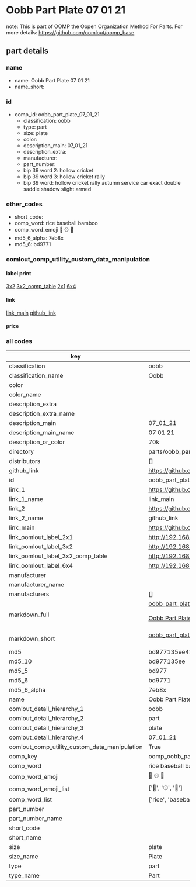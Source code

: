 # Oobb Part Plate 07 01 21  

note: This is part of OOMP the Oopen Organization Method For Parts. For more details: https://github.com/oomlout/oomp_base

##  part details





### name
* name: Oobb Part Plate 07 01 21
* name_short: 
### id
* oomp_id: oobb_part_plate_07_01_21
  * classification: oobb
  * type: part
  * size: plate
  * color: 
  * description_main: 07_01_21
  * description_extra: 
  * manufacturer: 
  * part_number: 
  * bip 39 word 2: hollow cricket
  * bip 39 word 3: hollow cricket rally
  * bip 39 word: hollow cricket rally autumn service car exact double saddle shadow slight armed

### other_codes
* short_code: 
* oomp_word: rice baseball bamboo
* oomp_word_emoji :rice: :baseball: :bamboo:
* md5_6_alpha: 7eb8x
* md5_6: bd9771






### oomlout_oomp_utility_custom_data_manipulation
#### label print
[3x2](http://192.168.1.245:1112/?label=oomp%207eb8x)
[3x2_oomp_table](http://192.168.1.107:1112/?label=oomp%207eb8x)
[2x1](http://192.168.1.242:1112/?label=oomp%207eb8x)
[6x4](http://192.168.1.55:1112/?label=oomp%207eb8x)    

#### link

[link_main](https://github.com/oomlout/oomlout_oomp_current_version_messy/tree/main/parts/oobb_part_plate_07_01_21) [github_link](https://github.com/oomlout/oomlout_oomp_part_src/tree/main/parts/oobb_part_plate_07_01_21)                             

#### price







### all codes 
| key | value |  
| --- | --- |  
| classification | oobb |  
| classification_name | Oobb |  
| color |  |  
| color_name |  |  
| description_extra |  |  
| description_extra_name |  |  
| description_main | 07_01_21 |  
| description_main_name | 07 01 21 |  
| description_or_color | 70k |  
| directory | parts/oobb_part_plate_07_01_21 |  
| distributors | [] |  
| github_link | https://github.com/oomlout/oomlout_oomp_part_src/tree/main/parts/oobb_part_plate_07_01_21 |  
| id | oobb_part_plate_07_01_21 |  
| link_1 | https://github.com/oomlout/oomlout_oomp_current_version_messy/tree/main/parts/oobb_part_plate_07_01_21 |  
| link_1_name | link_main |  
| link_2 | https://github.com/oomlout/oomlout_oomp_part_src/tree/main/parts/oobb_part_plate_07_01_21 |  
| link_2_name | github_link |  
| link_main | https://github.com/oomlout/oomlout_oomp_current_version_messy/tree/main/parts/oobb_part_plate_07_01_21 |  
| link_oomlout_label_2x1 | http://192.168.1.242:1112/?label=oomp%207eb8x |  
| link_oomlout_label_3x2 | http://192.168.1.245:1112/?label=oomp%207eb8x |  
| link_oomlout_label_3x2_oomp_table | http://192.168.1.107:1112/?label=oomp%207eb8x |  
| link_oomlout_label_6x4 | http://192.168.1.55:1112/?label=oomp%207eb8x |  
| manufacturer |  |  
| manufacturer_name |  |  
| manufacturers | [] |  
| markdown_full | [oobb_part_plate_07_01_21](https://github.com/oomlout/oomlout_oomp_current_version_messy/tree/main/parts/oobb_part_plate_07_01_21)<br>[](https://github.com/oomlout/oomlout_oomp_current_version_messy/tree/main/parts/oobb_part_plate_07_01_21)<br>[Oobb Part Plate 07 01 21](https://github.com/oomlout/oomlout_oomp_current_version_messy/tree/main/parts/oobb_part_plate_07_01_21)<br><br> |  
| markdown_short | [oobb_part_plate_07_01_21](https://github.com/oomlout/oomlout_oomp_current_version_messy/tree/main/parts/oobb_part_plate_07_01_21)<br><br> |  
| md5 | bd977135ee41a9c8896210fb628cdb67 |  
| md5_10 | bd977135ee |  
| md5_5 | bd977 |  
| md5_6 | bd9771 |  
| md5_6_alpha | 7eb8x |  
| name | Oobb Part Plate 07 01 21 |  
| oomlout_detail_hierarchy_1 | oobb |  
| oomlout_detail_hierarchy_2 | part |  
| oomlout_detail_hierarchy_3 | plate |  
| oomlout_detail_hierarchy_4 | 07_01_21 |  
| oomlout_oomp_utility_custom_data_manipulation | True |  
| oomp_key | oomp_oobb_part_plate_07_01_21 |  
| oomp_word | rice baseball bamboo |  
| oomp_word_emoji | :rice: :baseball: :bamboo: |  
| oomp_word_emoji_list | [':rice:', ':baseball:', ':bamboo:'] |  
| oomp_word_list | ['rice', 'baseball', 'bamboo'] |  
| part_number |  |  
| part_number_name |  |  
| short_code |  |  
| short_name |  |  
| size | plate |  
| size_name | Plate |  
| type | part |  
| type_name | Part |  
